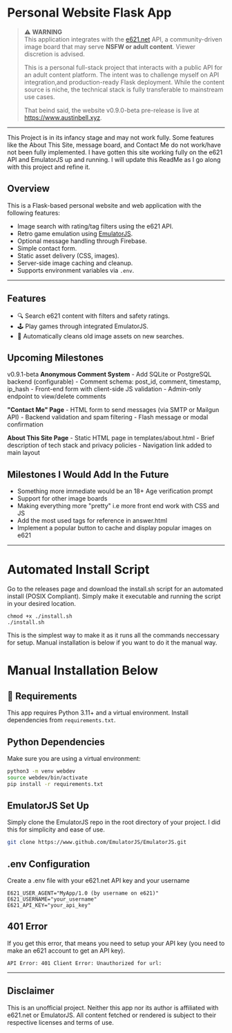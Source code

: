# Personal Website Flask App

> ⚠️ **WARNING**  
> This application integrates with the [e621.net](https://e621.net) API, a community-driven image board that may serve **NSFW or adult content**. Viewer discretion is advised.
>
> This is a personal full-stack project that interacts with a public API for an adult content platform. The intent was to challenge myself on API integration,and production-ready Flask deployment. While
> the content source is niche, the technical stack is fully transferable to mainstream use cases.
>
> That beind said, the website v0.9.0-beta pre-release is live at https://www.austinbell.xyz.

---

This Project is in its infancy stage and may not work fully. Some features like the About This Site, message board, and Contact Me do not work/have not been fully implemented. I have gotten this site working fully on the e621 API and EmulatorJS up and running. I will update this ReadMe as I go along with this project and refine it.

## Overview

This is a Flask-based personal website and web application with the following features:

- Image search with rating/tag filters using the e621 API.
- Retro game emulation using [EmulatorJS](https://github.com/EmulatorJS/EmulatorJS).
- Optional message handling through Firebase.
- Simple contact form.
- Static asset delivery (CSS, images).
- Server-side image caching and cleanup.
- Supports environment variables via `.env`.

---

## Features

- 🔍 Search e621 content with filters and safety ratings.
- 🕹️ Play games through integrated EmulatorJS.
- 🧼 Automatically cleans old image assets on new searches.

## Upcoming Milestones
v0.9.1-beta
**Anonymous Comment System**
    - Add SQLite or PostgreSQL backend (configurable)
    - Comment schema: post_id, comment, timestamp, ip_hash
    - Front-end form with client-side JS validation
    - Admin-only endpoint to view/delete comments

**"Contact Me" Page**
    - HTML form to send messages (via SMTP or Mailgun API)
    - Backend validation and spam filtering
    - Flash message or modal confirmation

**About This Site Page**
    - Static HTML page in templates/about.html
    - Brief description of tech stack and privacy policies
    - Navigation link added to main layout

## Milestones I Would Add In the Future
- Something more immediate would be an 18+ Age verification prompt
- Support for other image boards
- Making everything more "pretty" i.e more front end work with CSS and JS
- Add the most used tags for reference in answer.html
- Implement a popular button to cache and display popular images on e621

---
# Automated Install Script

Go to the releases page and download the install.sh script for an automated install (POSIX Compliant). Simply make it executable and running the script in your desired location.

```shell
chmod +x ./install.sh
./install.sh
```
This is the simplest way to make it as it runs all the commands neccessary for setup. Manual installation is below if you want to do it the manual way.


# Manual Installation Below 

## 🧱 Requirements

This app requires Python 3.11+ and a virtual environment. Install dependencies from `requirements.txt`.

## Python Dependencies

Make sure you are using a virtual environment:

```bash
python3 -m venv webdev
source webdev/bin/activate
pip install -r requirements.txt
```
## EmulatorJS Set Up

Simply clone the EmulatorJS repo in the root directory of your project. I did this for simplicity and ease of use.

```bash
git clone https://www.github.com/EmulatorJS/EmulatorJS.git
```

## .env Configuration

Create a .env file with your e621.net API key and your username

```.env file contents
E621_USER_AGENT="MyApp/1.0 (by username on e621)"
E621_USERNAME="your_username"
E621_API_KEY="your_api_key"
```

## 401 Error

If you get this error, that means you need to setup your API key (you need to make an e621 account to get an API key).

```error
API Error: 401 Client Error: Unauthorized for url: 
```
___

## Disclaimer

This is an unofficial project. Neither this app nor its author is affiliated with e621.net or EmulatorJS. All content fetched or rendered is subject to their respective licenses and terms of use.
